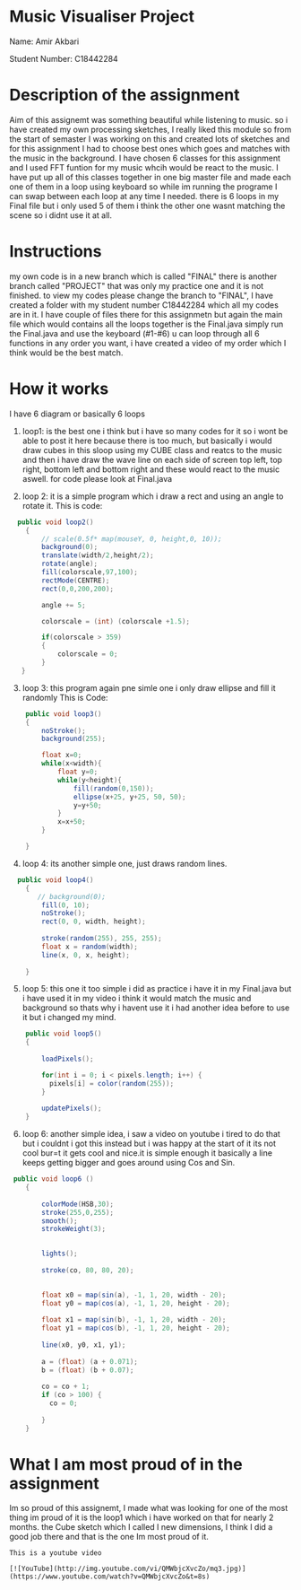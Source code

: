 # Music Visualiser Project

Name: Amir Akbari

Student Number: C18442284

# Description of the assignment
Aim of this assignemt was something beautiful while listening to music. so i have created my own processing sketches, I really liked this module so from the start of semaster I was working on this and created lots of sketches and for this assignment I had to choose best ones which goes and matches with the music in the background.
I have chosen 6 classes for this assignment and I used FFT funtion for my music whcih would be react to the music. I have put up all of this classes together in one big master file and made each one of them in a loop using keyboard so while im running the programe I can swap between each loop at any time I needed.
there is 6 loops in my Final file but i only used 5 of them i think the other one wasnt matching the scene so i didnt use it at all.

# Instructions
my own code is in a new branch which is called "FINAL" there is another branch called "PROJECT" that was only my practice one and it is not finished.
to view my codes please change the branch to "FINAL", I have created a folder with my student number C18442284 which all my codes are in it. I have couple of files there for this assignmetn but again the main file which would contains all the loops together is the Final.java
simply run the Final.java and use the keyboard (#1-#6) u can loop through all 6 functions in any order you want, i have created a video of my order which I think would be the best match.

# How it works
I have 6 diagram or basically 6 loops 

1. loop1: is the best one  i think but i have so many codes for it so i wont be able to post it here because there is too much, but basically i would draw cubes in this sloop using my CUBE class and reatcs to the music and then i have draw the wave line on each side of screen top left, top right, bottom left and bottom right and these would react to the music aswell. for code please look at Final.java

2. loop 2: it is a simple program which i draw a rect and using an angle to rotate it.
This is code:

```Java
  public void loop2()
    {
        // scale(0.5f* map(mouseY, 0, height,0, 10));
        background(0);
        translate(width/2,height/2);
        rotate(angle);
        fill(colorscale,97,100);
        rectMode(CENTRE);
        rect(0,0,200,200);

        angle += 5;

        colorscale = (int) (colorscale +1.5);

        if(colorscale > 359)
        {
            colorscale = 0;
        }
   }
```
3. loop 3: this program again pne simle one i only draw ellipse and fill it randomly
This is Code:
```Java
    public void loop3()
    {
        noStroke();
        background(255);

        float x=0;
		while(x<width){
			float y=0;
			while(y<height){
				fill(random(0,150));
				ellipse(x+25, y+25, 50, 50);
				y=y+50;
			}
			x=x+50;
        }

    }
```
4. loop 4: its another simple one, just draws random lines.

```Java
  public void loop4()
    {
       // background(0);
        fill(0, 10);
        noStroke();
        rect(0, 0, width, height);
        
        stroke(random(255), 255, 255);
        float x = random(width);
        line(x, 0, x, height);
       
    }
```
5. loop 5: this one it too simple i did as practice i have it in my Final.java but i have used it in my video i think it would match the music and background so thats why i havent use it i had another idea before to use it but i changed my mind.
```Java
    public void loop5()
    {
         
        loadPixels();

        for(int i = 0; i < pixels.length; i++) {
          pixels[i] = color(random(255));
        }
        
        updatePixels();
    }
```    
6. loop 6: another simple idea, i saw a video on youtube i tired to do that but i couldnt i got this instead but i was happy at the start of it its not cool bur=t it gets cool and nice.it is simple enough it basically a line keeps getting bigger and goes around using Cos and Sin.

```Java
 public void loop6 ()
    {
          
        colorMode(HSB,30);
        stroke(255,0,255);
        smooth();
        strokeWeight(3);
		

        lights();
        
        stroke(co, 80, 80, 20);
  

        float x0 = map(sin(a), -1, 1, 20, width - 20);
        float y0 = map(cos(a), -1, 1, 20, height - 20);
        
        float x1 = map(sin(b), -1, 1, 20, width - 20);
        float y1 = map(cos(b), -1, 1, 20, height - 20);
        
        line(x0, y0, x1, y1);
        
        a = (float) (a + 0.071);
        b = (float) (b + 0.07);
        
        co = co + 1;
        if (co > 100) {
          co = 0;
        
        }
    }
```
# What I am most proud of in the assignment
Im so proud of this assignemt, I made what was looking for one of the most thing im proud of it is the loop1 which i have worked on that for nearly 2 months.
the Cube sketch which I called I new dimensions, I think I did a good job there and that is the one Im most proud of it.

```
This is a youtube video

[![YouTube](http://img.youtube.com/vi/QMWbjcXvcZo/mq3.jpg)](https://www.youtube.com/watch?v=QMWbjcXvcZo&t=8s)




